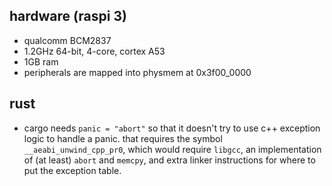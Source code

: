 
## hardware (raspi 3)

- qualcomm BCM2837
- 1.2GHz 64-bit, 4-core, cortex A53
- 1GB ram
- peripherals are mapped into physmem at 0x3f00_0000


## rust

- cargo needs `panic = "abort"` so that it doesn't try to use c++ exception logic to handle a panic. that requires the symbol `__aeabi_unwind_cpp_pr0`, which would require `libgcc`, an implementation of (at least) `abort` and `memcpy`, and extra linker instructions for where to put the exception table.
